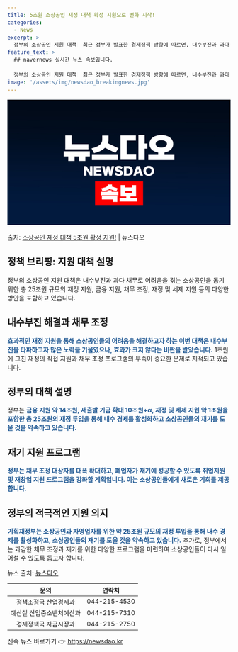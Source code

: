 ```yaml
---
title: 5조원 소상공인 재정 대책 확정 지원으로 변화 시작!
categories:
  - News
excerpt: >
  정부의 소상공인 지원 대책  최근 정부가 발표한 경제정책 방향에 따르면, 내수부진과 과다 채무로 어려움을 겪…
feature_text: >
  ## navernews 실시간 뉴스 속보입니다.

  정부의 소상공인 지원 대책  최근 정부가 발표한 경제정책 방향에 따르면, 내수부진과 과다 채무로 어려움을 겪…
image: '/assets/img/newsdao_breakingnews.jpg'
---
```


![뉴스다오 속보](/assets/img/newsdao_breakingnews.jpg)

<p>출처: <a href="https://newsdao.kr/4606" rel="dofollow">소상공인 재정 대책 5조원 확정 지원!</a> | 뉴스다오</p>

<h2 data-ke-size="size26">정책 브리핑: 지원 대책 설명</h2>
정부의 소상공인 지원 대책은 내수부진과 과다 채무로 어려움을 겪는 소상공인을 돕기 위한 총 25조원 규모의 재정 지원, 금융 지원, 채무 조정, 재정 및 세제 지원 등의 다양한 방안을 포함하고 있습니다.

<h2 data-ke-size="size24">내수부진 해결과 채무 조정</h2>
<b><span style="color: #1a5490;">효과적인 재정 지원을 통해 소상공인들의 어려움을 해결하고자 하는 이번 대책은 내수부진을 타파하고자 많은 노력을 기울였으나, 효과가 크지 않다는 비판을 받았습니다.</span></b> 1조원에 그친 재정의 직접 지원과 채무 조정 프로그램의 부족이 중요한 문제로 지적되고 있습니다.

<h2 data-ke-size="size24">정부의 대책 설명</h2>
정부는 <b><span style="color: #1a5490;">금융 지원 약 14조원, 새출발 기금 확대 10조원+α, 재정 및 세제 지원 약 1조원을 포함한 총 25조원의 재정 투입을 통해 내수 경제를 활성화하고 소상공인들의 재기를 도울 것을 약속하고 있습니다.</span></b>

<h2 data-ke-size="size24">재기 지원 프로그램</h2>
<b><span style="color: #1a5490;">정부는 채무 조정 대상자를 대폭 확대하고, 폐업자가 재기에 성공할 수 있도록 취업지원 및 재창업 지원 프로그램을 강화할 계획입니다. 이는 소상공인들에게 새로운 기회를 제공합니다.</span></b>

<h2 data-ke-size="size24">정부의 적극적인 지원 의지</h2>
<b><span style="color: #1a5490;">기획재정부는 소상공인과 자영업자를 위한 약 25조원 규모의 재정 투입을 통해 내수 경제를 활성화하고, 소상공인들의 재기를 도울 것을 약속하고 있습니다.</span></b> 추가로, 정부에서는 과감한 채무 조정과 재기를 위한 다양한 프로그램을 마련하여 소상공인들이 다시 일어설 수 있도록 돕고자 합니다.

뉴스 출처: <a href="https://newsdao.kr/4606">뉴스다오</a>
<p data-ke-size="size16"></p>

<table>
<thead>
<tr>
<th style="text-align: center;">문의</th>
<th style="text-align: center;">연락처</th>
</tr>
</thead>
<tbody>
<tr>
<td style="text-align: center;">정책조정국 산업경제과</td>
<td style="text-align: center;">044-215-4530</td>
</tr>
<tr>
<td style="text-align: center;">예산실 산업중소벤처예산과</td>
<td style="text-align: center;">044-215-7310</td>
</tr>
<tr>
<td style="text-align: center;">경제정책국 자금시장과</td>
<td style="text-align: center;">044-215-2750</td>
</tr>
</tbody>
</table>
<p data-ke-size="size16"></p> 

신속 뉴스 바로가기 👉 <a href="https://newsdao.kr" rel="dofollow">https://newsdao.kr</a>


